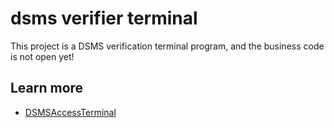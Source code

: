 # dsms verifier terminal

This project is a DSMS verification terminal program, and the business code is not open yet!

## Learn more
- [DSMSAccessTerminal](https://www.delta.kim/auto/DSMSAccessTerminal)
